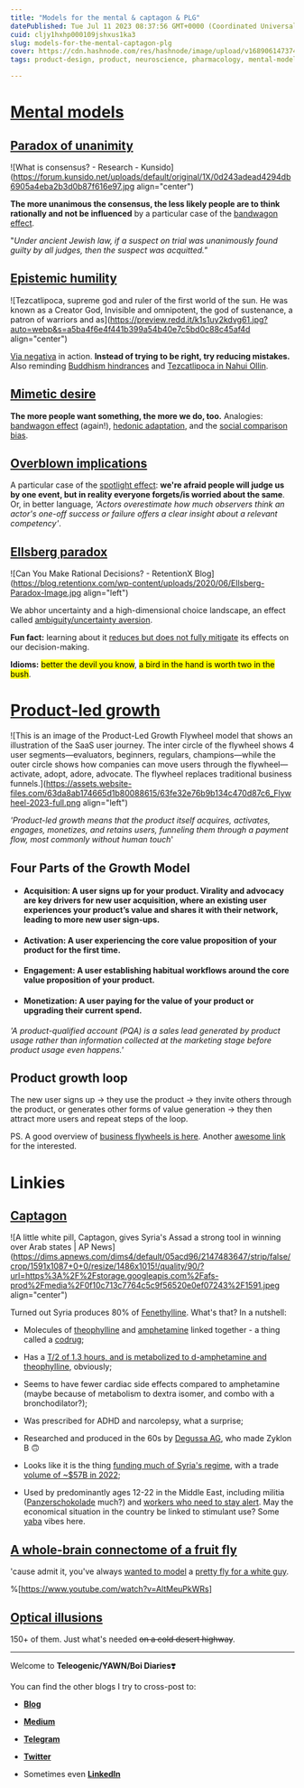 ```yaml
---
title: "Models for the mental & captagon & PLG"
datePublished: Tue Jul 11 2023 08:37:56 GMT+0000 (Coordinated Universal Time)
cuid: cljy1hxhp000109jshxus1ka3
slug: models-for-the-mental-captagon-plg
cover: https://cdn.hashnode.com/res/hashnode/image/upload/v1689061473743/6f5f91b8-9605-4ce6-89cf-3acd4bd7617c.jpeg
tags: product-design, product, neuroscience, pharmacology, mental-models

---
```


# [Mental models](https://readwise.io/reader/shared/01gpx47q5qvk3g9nfgcb3h4w61/)

## [Paradox of unanimity](https://dailynous.com/2016/01/07/the-paradox-of-unanimity/)

![What is consensus? - Research - Kunsido](https://forum.kunsido.net/uploads/default/original/1X/0d243adead4294db6905a4eba2b3d0b87f616e97.jpg align="center")

**The more unanimous the consensus, the less likely people are to think rationally and not be influenced** by a particular case of the [bandwagon effect](https://thedecisionlab.com/biases/bandwagon-effect).

"*Under ancient Jewish law, if a suspect on trial was unanimously found guilty by all judges, then the suspect was acquitted."*

## [Epistemic humility](https://muse.jhu.edu/article/858754/summary)

![Tezcatlipoca, supreme god and ruler of the first world of the sun. He was  known as a Creator God, Invisible and omnipotent, the god of sustenance, a  patron of warriors and as](https://preview.redd.it/k1s1uy2kdvg61.jpg?auto=webp&s=a5ba4f6e4f441b399a54b40e7c5bd0c88c45af4d align="center")

[Via negativa](https://coffeeandjunk.com/via-negativa/) in action. **Instead of trying to be right, try reducing mistakes.** Also reminding [Buddhism hindrances](https://www.buddhistdoor.net/features/the-five-mental-hindrances/) and [Tezcatlipoca in Nahui Ollin](https://en.wikipedia.org/wiki/Nahui_Ollin#Educational_framework).

## [Mimetic desire](https://mimetictheory.com/articles/mimetic-desire/)

**The more people want something, the more we do, too.** Analogies: [bandwagon effect](https://thedecisionlab.com/biases/bandwagon-effect) (again!), [hedonic adaptation](https://positivepsychology.com/hedonic-treadmill/), and the [social comparison bias](https://asana.com/resources/unconscious-bias-examples).

## [Overblown implications](https://thecontextofthings.com/2020/04/01/the-overblown-implications-effect/)

A particular case of the [spotlight effect](https://thedecisionlab.com/biases/spotlight-effect): **we're afraid people will judge us by one event, but in reality everyone forgets/is worried about the same**. Or, in better language, *'Actors overestimate how much observers think an actor's one-off success or failure offers a clear insight about a relevant competency'*.

## [Ellsberg paradox](https://neuroprofiler.com/en/cognitive-bias-the-ellsberg-paradox/)

![Can You Make Rational Decisions? - RetentionX Blog](https://blog.retentionx.com/wp-content/uploads/2020/06/Ellsberg-Paradox-Image.jpg align="left")

We abhor uncertainty and a high-dimensional choice landscape, an effect called [ambiguity/uncertainty aversion](https://neuroprofiler.com/en/ambiguity-aversion/).

**Fun fact:** learning about it [reduces but does not fully mitigate](https://www.ncbi.nlm.nih.gov/pmc/articles/PMC7055742/) its effects on our decision-making.

**Idioms:** <mark>better the devil you know</mark>, <mark>a bird in the hand is worth two in the bush</mark>.

# [Product-led growth](https://readwise.io/reader/shared/01h393x4abnxynt41e5g4bsckd/)

![This is an image of the Product-Led Growth Flywheel model that shows an illustration of the SaaS user journey. The inter circle of the flywheel shows 4 user segments—evaluators, beginners, regulars, champions—while the outer circle shows how companies can move users through the flywheel—activate, adopt, adore, advocate. The flywheel replaces traditional business funnels.](https://assets.website-files.com/63da8ab174665d1b80088615/63fe32e76b9b134c470d87c6_Flywheel-2023-full.png align="left")

*'Product-led growth means that the product itself acquires, activates, engages, monetizes, and retains users, funneling them through a payment flow, most commonly without human touch*'

## Four Parts of the Growth Model

* #### **Acquisition:** A user signs up for your product. Virality and advocacy are key drivers for new user acquisition, where an existing user experiences your product’s value and shares it with their network, leading to more new user sign-ups.
    
* #### **Activation:** A user experiencing the core value proposition of your product for the first time.
    
* #### **Engagement:** A user establishing habitual workflows around the core value proposition of your product.
    
* #### **Monetization:** A user paying for the value of your product or upgrading their current spend.
    

*'A product-qualified account (PQA) is a sales lead generated by product usage rather than information collected at the marketing stage before product usage even happens.'*

## Product growth loop

The new user signs up → they use the product → they invite others through the product, or generates other forms of value generation → they then attract more users and repeat steps of the loop.

PS. A good overview of [business flywheels is here](https://thinkinsights.net/strategy/flywheel-effect/). Another [awesome link](https://productled.com/blog/product-led-growth-flywheel-framework) for the interested.

# Linkies

## [Captagon](https://en.wikipedia.org/wiki/Fenethylline)

![A little white pill, Captagon, gives Syria's Assad a strong tool in winning  over Arab states | AP News](https://dims.apnews.com/dims4/default/05acd96/2147483647/strip/false/crop/1591x1087+0+0/resize/1486x1015!/quality/90/?url=https%3A%2F%2Fstorage.googleapis.com%2Fafs-prod%2Fmedia%2F0f10c713c7764c5c9f56520e0ef07243%2F1591.jpeg align="center")

Turned out Syria produces 80% of [Fenethylline](https://en.wikipedia.org/wiki/Fenethylline). What's that? In a nutshell:

* Molecules of [theophylline](https://en.wikipedia.org/wiki/Theophylline) and [amphetamine](https://www.ncbi.nlm.nih.gov/books/NBK556103/) linked together - a thing called a [codrug](https://en.wikipedia.org/wiki/Codrug);
    
* Has a [T/2 of 1.3 hours, and is metabolized to d-amphetamine and theophylline](http://flipper.diff.org/app/items/7404), obviously;
    
* Seems to have fewer cardiac side effects compared to amphetamine (maybe because of metabolism to dextra isomer, and combo with a bronchodilator?);
    
* Was prescribed for ADHD and narcolepsy, what a surprise;
    
* Researched and produced in the 60s by [Degussa AG](https://www.aljazeera.com/news/2023/5/9/what-is-captagon-the-addictive-drug-mass-produced-in-syria), who made Zyklon B 🙃
    
* Looks like it is the thing [funding much of Syria's regime](https://newlinesinstitute.org/terrorism/the-captagon-threat-a-profile-of-illicit-trade-consumption-and-regional-realities/), with a trade [volume of ~$57B in 2022](https://en.wikipedia.org/wiki/Fenethylline);
    
* Used by predominantly ages 12-22 in the Middle East, including militia ([Panzerschokolade](https://www.skeptic.org.uk/2022/11/melting-the-myth-of-panzerschokolade-the-nazis-meth-laden-chocolate/) much?) and [workers who need to stay alert](https://www.taipeitimes.com/News/world/archives/2022/11/04/2003788272). May the economical situation in the country be linked to stimulant use? Some [yaba](https://www.justice.gov/archive/ndic/pubs5/5048/index.htm) vibes here.
    

## [A whole-brain connectome of a fruit fly](https://twitter.com/sdorkenw/status/1674859033076072448)

'cause admit it, you've always [wanted to model](https://codex.flywire.ai/) a [pretty fly for a white guy](https://www.youtube.com/watch?v=AltMeuPkWRs).

%[https://www.youtube.com/watch?v=AltMeuPkWRs] 

## [Optical illusions](https://michaelbach.de/ot/)

150+ of them. Just what's needed <s>on a cold desert highway</s>.

---

Welcome to **Teleogenic/YAWN/Boi Diaries**❣️

You can find the other blogs I try to cross-post to:

* [**Blog**](https://blog.teleogenic.com/)
    
* [**Medium**](https://baldr.medium.com/)
    
* [**Telegram**](https://t.me/ohmyboi)
    
* [**Twitter**](https://twitter.com/ZakharKogan)
    
* Sometimes even [**LinkedIn**](https://www.linkedin.com/in/zakhar-kogan/)